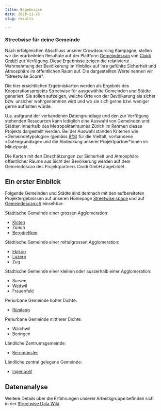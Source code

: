 ```yaml
---
title: Ergebnisse
date: 2020-11-26
slug: results

---
```

### Streetwise für deine Gemeinde

Nach erfolgreichen Abschluss unserer Crowdsourcing Kampagne, stellen wir die erarbeiteten Resultate auf der Plattform [Gemeindescan](https://gemeindescan.ch) von [Cividi GmbH](https://cividi.ch) zur Verfügung. Diese Ergebnisse zeigen die relativierte Wahrnehmung der Bevölkerung im Hinblick auf ihre gefühlte Sicherheit und Atmosphäre im öffentlichen Raum auf. Die dargestellten Werte nennen wir "Streetwise Score".

Die hier ersichtlichen Ergebniskarten werden als Ergebnis des Kooperationsprojekts Streetwise für ausgewählte Gemeinden und Städte generiert. Sie sollen aufzeigen, welche Orte von der Bevölkerung als sicher bzw. unsicher wahrgenommen wird und wo sie sich gerne bzw. weniger gerne aufhalten würde.

U.a. aufgrund der vorhandenen Datengrundlage und den zur Verfügung stehenden Ressourcen kann lediglich eine Auswahl von Gemeinden und Städten innerhalb des Metropolitanraumes Zürich im Rahmen dieses Projekts dargestellt werden. Bei der Auswahl standen Kriterien wie «Gemeindetypologie» (gemäss [BfS](https://www.bfs.admin.ch/bfs/de/home/statistiken/querschnittsthemen/raeumliche-analysen/raeumliche-gliederungen/raeumliche-typologien.assetdetail.2543279.html "BfS")) für die Vielfalt, vorhandene «Datengrundlage» und die Abdeckung unserer Projektpartner*innen im Mittelpunkt.

Die Karten mit den Einschätzungen zur Sicherheit und Atmosphäre öffentlicher Räume aus Sicht der Bevölkerung werden auf dem Gemeindescan des Projektpartners Cividi GmbH abgebildet.

## Ein erster Einblick

Folgende Gemeinden und Städte sind demnach mit den aufbereiteten Projektergebnissen auf unseren Homepage [Streetwise.space](https://streetwise.space) und auf [Gemeindescan.ch](http://www.gemeindescan.ch) einsehbar:

Städtische Gemeinde einer grossen Agglomeration:

* [Kloten](https://sandbox.gemeindescan.ch/de/ZH97Y/5HBC6U/)
* Zürich
* [Bergdietikon](https://sandbox.gemeindescan.ch/de/ZH97Y/DQ33J6/)

Städtische Gemeinde einer mittelgrossen Agglomeration:

* [Ebikon](https://sandbox.gemeindescan.ch/de/ZH97Y/537PVF/)
* [Luzern](https://sandbox.gemeindescan.ch/de/ZH97Y/HIAL38/)
* Zug

Städtische Gemeinde einer kleinen oder ausserhalb einer Agglomeration:

* Sursee
* Wattwil
* Frauenfeld

Periurbane Gemeinde hoher Dichte:

* [Rümlang](https://sandbox.gemeindescan.ch/de/ZH97Y/IUIBKF/)

Periurbane Gemeinde mittlerer Dichte:

* Walchwil
* Beringen

Ländliche Zentrumsgemeinde:

* [Beromünster](https://sandbox.gemeindescan.ch/de/ZH97Y/KZNN75/)

Ländliche zentral gelegene Gemeinde:

* [Ingenbohl](https://sandbox.gemeindescan.ch/de/ZH97Y/17B6HB/)

## Datenanalyse

Weitere Details über die Erfahrungen unserer Arbeitsgruppe befinden sich in der [Streetwise Data Wiki](https://github.com/Streetwise/streetwise-data/wiki).
